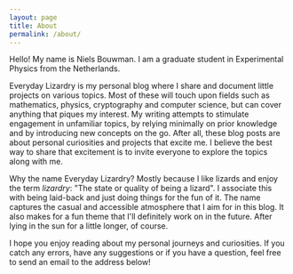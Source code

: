 ```yaml
---
layout: page
title: About
permalink: /about/
---
```


Hello! My name is Niels Bouwman. I am a graduate student in Experimental Physics from the Netherlands.

Everyday Lizardry is my personal blog where I share and document little projects on various topics. Most of these will touch upon fields such as mathematics, physics, cryptography and computer science, but can cover anything that piques my interest. My writing attempts to stimulate engagement in unfamiliar topics, by relying minimally on prior knowledge and by introducing new concepts on the go. After all, these blog posts are about personal curiosities and projects that excite me. I believe the best way to share that excitement is to invite everyone to explore the topics along with me.

Why the name Everyday Lizardry? Mostly because I like lizards and enjoy the term <em>lizardry</em>: "The state or quality of being a lizard". I associate this with being laid-back and just doing things for the fun of it. The name captures the casual and accessible atmosphere that I aim for in this blog. It also makes for a fun theme that I'll definitely work on in the future. After lying in the sun for a little longer, of course.

I hope you enjoy reading about my personal journeys and curiosities. If you catch any errors, have any suggestions or if you have a question, feel free to send an email to the address below!